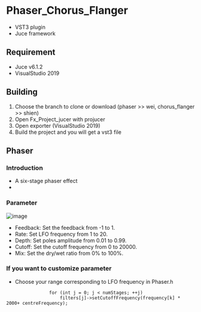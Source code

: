 # Phaser_Chorus_Flanger
* VST3 plugin
* Juce framework

## Requirement
* Juce v6.1.2 
* VisualStudio 2019

## Building
1. Choose the branch to clone or download (phaser >> wei, chorus_flanger >> shien)
2. Open Fx_Project_jucer with projucer
3. Open exporter (VisualStudio 2019)
4. Build the project and you will get a vst3 file

## Phaser
### Introduction
* A six-stage phaser effect
* 
### Parameter
![image](https://user-images.githubusercontent.com/88203221/149050438-28f6c51f-1f5b-4147-9234-00b926f029d2.png)
* Feedback: Set the feedback from -1 to 1.
* Rate: Set LFO frequency from 1 to 20. 
* Depth: Set poles amplitude from 0.01 to 0.99.
* Cutoff: Set the cutoff frequency from 0 to 20000.
* Mix: Set the dry/wet ratio from 0% to 100%.

### If you want to customize parameter
* Choose your range corresponding to LFO frequency in Phaser.h 
``` cpp=
                for (int j = 0; j < numStages; ++j)
                    filters[j]->setCutoffFrequency(frequency[k] * 2000+ centreFrequency);
```
 
